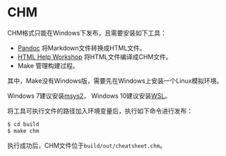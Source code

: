 # CHM

CHM格式只能在Windows下发布，且需要安装如下工具：

+ [Pandoc](http://www.pandoc.org/)
    将Markdown文件转换成HTML文件。
+ [HTML Help Workshop](https://www.microsoft.com/en-us/download/details.aspx?id=21138)
    将HTML文件编译成CHM文件。
+ Make
    管理构建过程。

其中，Make没有Windows版，需要先在Windows上安装一个Linux模拟环境。

Windows 7建议安装[msys2](http://www.msys2.org/)，
Windows 10建议安装[WSL](https://docs.microsoft.com/zh-cn/windows/wsl/install-win10)。

将工具可执行文件的路径加入环境变量后，执行如下命令进行发布：

```bash
$ cd build
$ make chm
```

执行成功后，CHM文件位于`build/out/cheatsheet.chm`。
